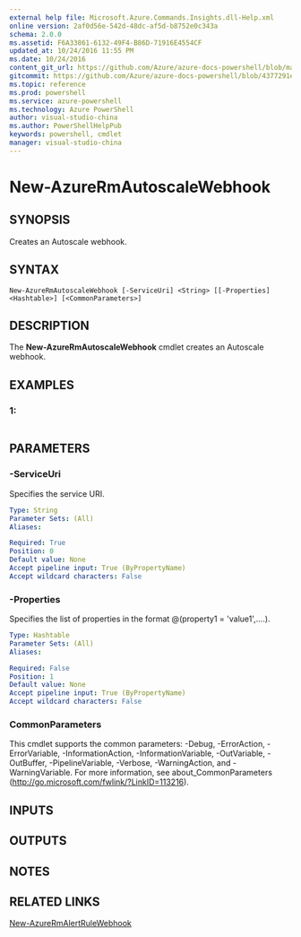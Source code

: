 ```yaml
---
external help file: Microsoft.Azure.Commands.Insights.dll-Help.xml
online version: 2af0d56e-542d-48dc-af5d-b8752e0c343a
schema: 2.0.0
ms.assetid: F6A33861-6132-49F4-B86D-71916E4554CF
updated_at: 10/24/2016 11:55 PM
ms.date: 10/24/2016
content_git_url: https://github.com/Azure/azure-docs-powershell/blob/master/azureps-cmdlets-docs/ResourceManager/AzureRM.Insights/v2.2.0/New-AzureRmAutoscaleWebhook.md
gitcommit: https://github.com/Azure/azure-docs-powershell/blob/4377291ee360e58e2c1c5d644155daf6a0279055/azureps-cmdlets-docs/ResourceManager/AzureRM.Insights/v2.2.0/New-AzureRmAutoscaleWebhook.md
ms.topic: reference
ms.prod: powershell
ms.service: azure-powershell
ms.technology: Azure PowerShell
author: visual-studio-china
ms.author: PowerShellHelpPub
keywords: powershell, cmdlet
manager: visual-studio-china
---
```


# New-AzureRmAutoscaleWebhook

## SYNOPSIS
Creates an Autoscale webhook.

## SYNTAX

```
New-AzureRmAutoscaleWebhook [-ServiceUri] <String> [[-Properties] <Hashtable>] [<CommonParameters>]
```

## DESCRIPTION
The **New-AzureRmAutoscaleWebhook** cmdlet creates an Autoscale webhook.

## EXAMPLES

### 1:
```

```

## PARAMETERS

### -ServiceUri
Specifies the service URI.

```yaml
Type: String
Parameter Sets: (All)
Aliases: 

Required: True
Position: 0
Default value: None
Accept pipeline input: True (ByPropertyName)
Accept wildcard characters: False
```

### -Properties
Specifies the list of properties in the format @(property1 = 'value1',....).

```yaml
Type: Hashtable
Parameter Sets: (All)
Aliases: 

Required: False
Position: 1
Default value: None
Accept pipeline input: True (ByPropertyName)
Accept wildcard characters: False
```

### CommonParameters
This cmdlet supports the common parameters: -Debug, -ErrorAction, -ErrorVariable, -InformationAction, -InformationVariable, -OutVariable, -OutBuffer, -PipelineVariable, -Verbose, -WarningAction, and -WarningVariable. For more information, see about_CommonParameters (http://go.microsoft.com/fwlink/?LinkID=113216).

## INPUTS

## OUTPUTS

## NOTES

## RELATED LINKS

[New-AzureRmAlertRuleWebhook](xref:ResourceManager/AzureRM.Insights/v2.2.0/New-AzureRmAlertRuleWebhook.md)


